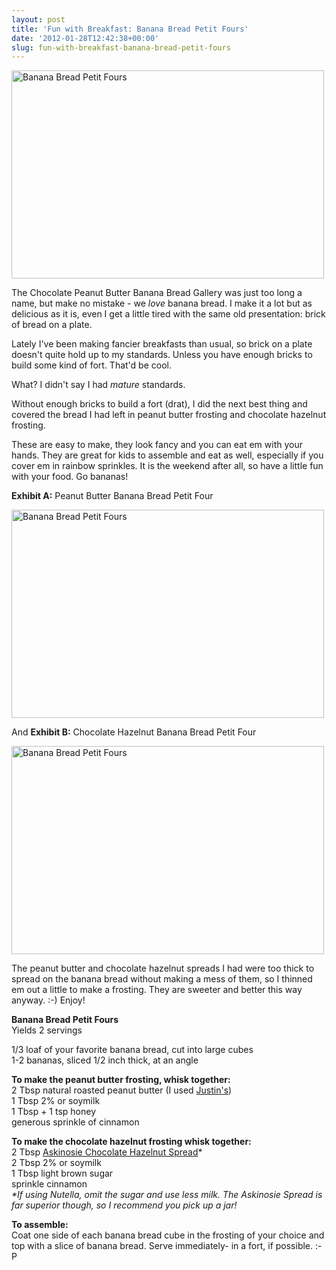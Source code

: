 ```yaml
---
layout: post
title: 'Fun with Breakfast: Banana Bread Petit Fours'
date: '2012-01-28T12:42:38+00:00'
slug: fun-with-breakfast-banana-bread-petit-fours
---
```

<a href="http://www.flickr.com/photos/kstar810/6776294449/" title="Banana Bread Petit Fours by kstar810, on Flickr"><img src="http://farm8.staticflickr.com/7011/6776294449_ed2e11525f.jpg" width="500" height="333" alt="Banana Bread Petit Fours"></a>

The Chocolate Peanut Butter Banana Bread Gallery was just too long a name, but make no mistake - we <em>love</em> banana bread. I make it a lot but as delicious as it is, even I get a little tired with the same old presentation: brick of bread on a plate.

Lately I've been making fancier breakfasts than usual, so brick on a plate doesn't quite hold up to my standards. Unless you have enough bricks to build some kind of fort. That'd be cool.

What? I didn't say I had <em>mature</em> standards.

Without enough bricks to build a fort (drat), I did the next best thing and covered the bread I had left in peanut butter frosting and chocolate hazelnut frosting.

These are easy to make, they look fancy and you can eat em with your hands. They are great for kids to assemble and eat as well, especially if you cover em in rainbow sprinkles. It is the weekend after all, so have a little fun with your food. Go bananas!

<strong>Exhibit A:</strong> Peanut Butter Banana Bread Petit Four

<a href="http://www.flickr.com/photos/kstar810/6776295955/" title="Banana Bread Petit Fours by kstar810, on Flickr"><img src="http://farm8.staticflickr.com/7022/6776295955_8dac8f17f4.jpg" width="500" height="333" alt="Banana Bread Petit Fours"></a>

And <strong>Exhibit B:</strong> Chocolate Hazelnut Banana Bread Petit Four

<a href="http://www.flickr.com/photos/kstar810/6776297647/" title="Banana Bread Petit Fours by kstar810, on Flickr"><img src="http://farm8.staticflickr.com/7004/6776297647_00051d1f37.jpg" width="500" height="333" alt="Banana Bread Petit Fours"></a>

<!--more-->

The peanut butter and chocolate hazelnut spreads I had were too thick to spread on the banana bread without making a mess of them, so I thinned em out a little to make a frosting. They are sweeter and better this way anyway. :-) Enjoy!

<strong>Banana Bread Petit Fours</strong>  
Yields 2 servings

1/3 loaf of your favorite banana bread, cut into large cubes  
1-2 bananas, sliced 1/2 inch thick, at an angle

<strong>To make the peanut butter frosting, whisk together:</strong>  
2 Tbsp natural roasted peanut butter (I used <a href="http://justinsnutbutter.com/">Justin's</a>)  
1 Tbsp 2% or soymilk  
1 Tbsp + 1 tsp honey  
generous sprinkle of cinnamon

<strong>To make the chocolate hazelnut frosting whisk together:</strong>  
2 Tbsp <a href="http://www.askinosie.com/p-107-hey-hey-hazelnut-chocolate-hazelnut-spread.aspx">Askinosie   Chocolate Hazelnut Spread</a>*  
2 Tbsp 2% or soymilk  
1 Tbsp light brown sugar  
sprinkle cinnamon  
<em>*If using Nutella, omit the sugar and use less milk. The Askinosie Spread is far superior though, so I recommend you pick up a jar!</em>

<strong>To assemble:</strong>  
Coat one side of each banana bread cube in the frosting of your choice and top with a slice of banana bread. Serve immediately- in a fort, if possible. :-P
